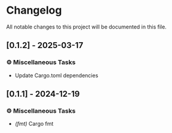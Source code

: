 # Changelog

All notable changes to this project will be documented in this file.

## [0.1.2] - 2025-03-17

### ⚙️ Miscellaneous Tasks

- Update Cargo.toml dependencies

<!-- generated by git-cliff -->
## [0.1.1] - 2024-12-19

### ⚙️ Miscellaneous Tasks

- *(fmt)* Cargo fmt

<!-- generated by git-cliff -->
